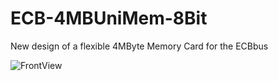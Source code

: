 # ECB-4MBUniMem-8Bit
New design of a flexible 4MByte Memory Card for the ECBbus

![FrontView](https://github.com/hjkit/ECB-4MBUniMem-8Bit/blob/main/Pictures/4MB-UniMem-8Bit-Besteuckungseite.png)
